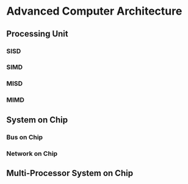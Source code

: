# Advanced Computer Architecture

## Processing Unit

### SISD

### SIMD

### MISD

### MIMD

## System on Chip

### Bus on Chip

### Network on Chip

## Multi-Processor System on Chip

